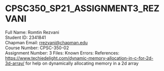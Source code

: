 # CPSC350_SP21_ASSIGNMENT3_REZVANI
Full Name: Romtin Rezvani\
Student ID: 2341841\
Chapman Email: rrezvani@chapman.edu\
Course Number: CPSC-350-02\
Assignment Number: 3
Files:
Known Errors:
References: https://www.techiedelight.com/dynamic-memory-allocation-in-c-for-2d-3d-array/ for help on dynamically allocating memory in a 2d array

